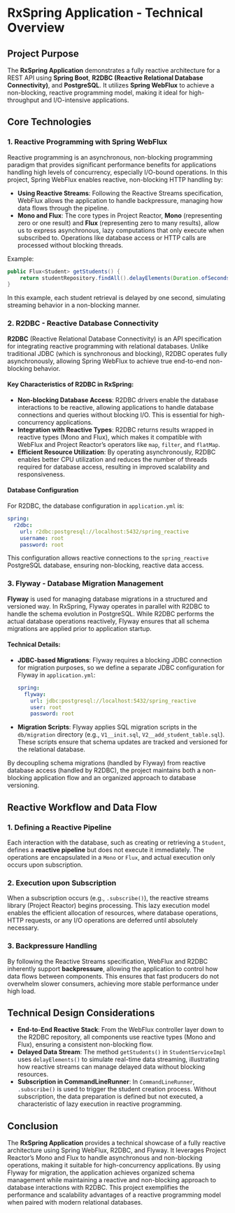# RxSpring Application - Technical Overview

## Project Purpose
The **RxSpring Application** demonstrates a fully reactive architecture for a REST API using **Spring Boot**, **R2DBC (Reactive Relational Database Connectivity)**, and **PostgreSQL**. It utilizes **Spring WebFlux** to achieve a non-blocking, reactive programming model, making it ideal for high-throughput and I/O-intensive applications.

## Core Technologies

### 1. Reactive Programming with Spring WebFlux
Reactive programming is an asynchronous, non-blocking programming paradigm that provides significant performance benefits for applications handling high levels of concurrency, especially I/O-bound operations. In this project, Spring WebFlux enables reactive, non-blocking HTTP handling by:
- **Using Reactive Streams**: Following the Reactive Streams specification, WebFlux allows the application to handle backpressure, managing how data flows through the pipeline.
- **Mono and Flux**: The core types in Project Reactor, **Mono** (representing zero or one result) and **Flux** (representing zero to many results), allow us to express asynchronous, lazy computations that only execute when subscribed to. Operations like database access or HTTP calls are processed without blocking threads.

Example:
```java
public Flux<Student> getStudents() {
    return studentRepository.findAll().delayElements(Duration.ofSeconds(1));
}
```
In this example, each student retrieval is delayed by one second, simulating streaming behavior in a non-blocking manner.

### 2. R2DBC - Reactive Database Connectivity
**R2DBC** (Reactive Relational Database Connectivity) is an API specification for integrating reactive programming with relational databases. Unlike traditional JDBC (which is synchronous and blocking), R2DBC operates fully asynchronously, allowing Spring WebFlux to achieve true end-to-end non-blocking behavior.

#### Key Characteristics of R2DBC in RxSpring:
- **Non-blocking Database Access**: R2DBC drivers enable the database interactions to be reactive, allowing applications to handle database connections and queries without blocking I/O. This is essential for high-concurrency applications.
- **Integration with Reactive Types**: R2DBC returns results wrapped in reactive types (Mono and Flux), which makes it compatible with WebFlux and Project Reactor’s operators like `map`, `filter`, and `flatMap`.
- **Efficient Resource Utilization**: By operating asynchronously, R2DBC enables better CPU utilization and reduces the number of threads required for database access, resulting in improved scalability and responsiveness.

#### Database Configuration
For R2DBC, the database configuration in `application.yml` is:
```yaml
spring:
  r2dbc:
    url: r2dbc:postgresql://localhost:5432/spring_reactive
    username: root
    password: root
```
This configuration allows reactive connections to the `spring_reactive` PostgreSQL database, ensuring non-blocking, reactive data access.

### 3. Flyway - Database Migration Management
**Flyway** is used for managing database migrations in a structured and versioned way. In RxSpring, Flyway operates in parallel with R2DBC to handle the schema evolution in PostgreSQL. While R2DBC performs the actual database operations reactively, Flyway ensures that all schema migrations are applied prior to application startup.

#### Technical Details:
- **JDBC-based Migrations**: Flyway requires a blocking JDBC connection for migration purposes, so we define a separate JDBC configuration for Flyway in `application.yml`:
  ```yaml
  spring:
    flyway:
      url: jdbc:postgresql://localhost:5432/spring_reactive
      user: root
      password: root
  ```
- **Migration Scripts**: Flyway applies SQL migration scripts in the `db/migration` directory (e.g., `V1__init.sql`, `V2__add_student_table.sql`). These scripts ensure that schema updates are tracked and versioned for the relational database.

By decoupling schema migrations (handled by Flyway) from reactive database access (handled by R2DBC), the project maintains both a non-blocking application flow and an organized approach to database versioning.

## Reactive Workflow and Data Flow
### 1. Defining a Reactive Pipeline
Each interaction with the database, such as creating or retrieving a `Student`, defines a **reactive pipeline** but does not execute it immediately. The operations are encapsulated in a `Mono` or `Flux`, and actual execution only occurs upon subscription.

### 2. Execution upon Subscription
When a subscription occurs (e.g., `.subscribe()`), the reactive streams library (Project Reactor) begins processing. This lazy execution model enables the efficient allocation of resources, where database operations, HTTP requests, or any I/O operations are deferred until absolutely necessary.

### 3. Backpressure Handling
By following the Reactive Streams specification, WebFlux and R2DBC inherently support **backpressure**, allowing the application to control how data flows between components. This ensures that fast producers do not overwhelm slower consumers, achieving more stable performance under high load.

## Technical Design Considerations
- **End-to-End Reactive Stack**: From the WebFlux controller layer down to the R2DBC repository, all components use reactive types (Mono and Flux), ensuring a consistent non-blocking flow.
- **Delayed Data Stream**: The method `getStudents()` in `StudentServiceImpl` uses `delayElements()` to simulate real-time data streaming, illustrating how reactive streams can manage delayed data without blocking resources.
- **Subscription in CommandLineRunner**: In `CommandLineRunner`, `.subscribe()` is used to trigger the student creation process. Without subscription, the data preparation is defined but not executed, a characteristic of lazy execution in reactive programming.

## Conclusion
The **RxSpring Application** provides a technical showcase of a fully reactive architecture using Spring WebFlux, R2DBC, and Flyway. It leverages Project Reactor’s Mono and Flux to handle asynchronous and non-blocking operations, making it suitable for high-concurrency applications. By using Flyway for migration, the application achieves organized schema management while maintaining a reactive and non-blocking approach to database interactions with R2DBC. This project exemplifies the performance and scalability advantages of a reactive programming model when paired with modern relational databases.